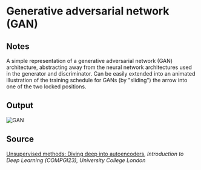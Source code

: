 # Generative adversarial network (GAN)

## Notes

A simple representation of a generative adversarial network (GAN) architecture, abstracting away from the neural network architectures used in the generator and discriminator. Can be easily extended into an animated illustration of the training schedule for GANs (by "sliding") the arrow into one of the two locked positions.

## Output

![GAN](https://www.dropbox.com/s/vlh62d05lavckpk/generative_adversarial_network.png?raw=1)

## Source

[Unsupervised methods: Diving deep into autoencoders](http://www.cl.cam.ac.uk/~pv273/slides/UCLSlides.pdf), *Introduction to Deep Learning (COMPGI23), University College London*
